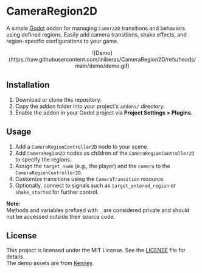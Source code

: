 # CameraRegion2D
A simple [Godot](https://godotengine.org/) addon for managing `Camera2D` transitions and behaviors using defined regions. Easily add camera transitions, shake effects, and region-specific configurations to your game.

<div align="center">
![Demo](https://raw.githubusercontent.com/iniberas/CameraRegion2D/refs/heads/main/demo/demo.gif)
</div>

## Installation
1. Download or clone this repository.
2. Copy the addon folder into your project's `addons/` directory.
3. Enable the addon in your Godot project via **Project Settings > Plugins**.

## Usage
1. Add a `CameraRegionController2D` node to your scene.
2. Add `CameraRegion2D` nodes as children of the `CameraRegionController2D` to specify the regions.
3. Assign the `target_node` (e.g., the player) and the `camera` to the `CameraRegionController2D`.
4. Customize transitions using the `CameraTransition` resource.
5. Optionally, connect to signals such as `target_entered_region` or `shake_started` for further control.

**Note:**  
Methods and variables prefixed with `_` are considered private and should not be accessed outside their source code.

## License
This project is licensed under the MIT License. See the [LICENSE](LICENSE) file for details.  
The demo assets are from [Kenney](https://kenney.nl/).
